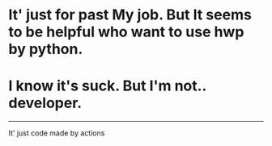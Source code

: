 # It' just for past My job. But It seems to be helpful who want to use hwp by python.
# I know it's suck. But I'm not.. developer.
---
It' just code made by actions
